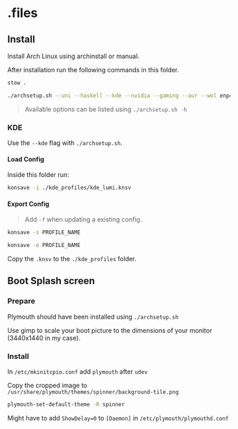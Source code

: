 # .files

## Install

Install Arch Linux using archinstall or manual.

After installation run the following commands in this folder.

```sh
stow .
```

```sh
./archsetup.sh --uni --haskell --kde --nvidia --gaming --aur --wol enp42s0
```

> Available options can be listed using `./archsetup.sh -h`

### KDE

Use the `--kde` flag with `./archsetup.sh`.

#### Load Config

Inside this folder run:

```sh
konsave -i ./kde_profiles/kde_lumi.knsv
```

#### Export Config

> Add `-f` when updating a existing config.

```sh
konsave -s PROFILE_NAME
```

```sh
konsave -e PROFILE_NAME
```

Copy the `.knsv` to the `./kde_profiles` folder.

## Boot Splash screen

### Prepare

Plymouth should have been installed using `./archsetup.sh`

Use gimp to scale your boot picture to the dimensions of your monitor (3440x1440 in my case).

### Install

In `/etc/mkinitcpio.conf` add `plymouth` after `udev`

Copy the cropped image to `/usr/share/plymouth/themes/spinner/background-tile.png`

```sh
plymouth-set-default-theme -R spinner
```

Might have to add `ShowDelay=0` to `[Daemon]` in `/etc/plymouth/plymouthd.conf`
